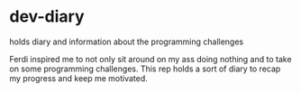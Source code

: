 # dev-diary
holds diary and information about the programming challenges


Ferdi inspired me to not only sit around on my ass doing nothing and to take on some programming challenges.
This rep holds a sort of diary to recap my progress and keep me motivated.
